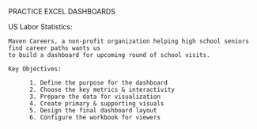 PRACTICE EXCEL DASHBOARDS

  US Labor Statistics:

    Maven Careers, a non-profit organization helping high school seniors find career paths wants us
    to build a dashboard for upcoming round of school visits.
    
    Key Objectives:
      
          1. Define the purpose for the dashboard
          2. Choose the key metrics & interactivity
          3. Prepare the data for visualization
          4. Create primary & supporting visuals
          5. Design the final dashboard layout
          6. Configure the workbook for viewers
          
       
            
  
